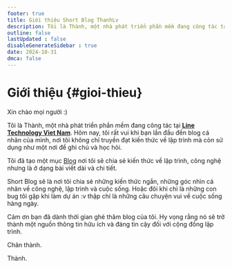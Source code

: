 ```yaml
---
footer: true
title: Giới thiệu Short Blog ThanhLv
description: Tôi là Thành, một nhà phát triển phần mềm đang công tác tại Line Technology Viet Nam. Mục đích chính của blog này là tạo ra một không gian chia sẻ kiến thức lập trình. Tôi tin rằng việc chia sẻ thông tin sẽ giúp cộng đồng phát triển và tiến bộ
outline: false
lastUpdated : false
disableGenerateSidebar : true
date: 2024-10-31
dmca: false
---
```


# Giới thiệu {#gioi-thieu}

Xin chào mọi người :)

Tôi là Thành, một nhà phát triển phần mềm đang công tác tại [**Line Technology Viet Nam**](https://vietnamdevcenter.linecorp.com/en).
Hôm nay, tôi rất vui khi bạn lần đầu đến blog cá nhân của mình, nơi tôi không chỉ truyền đạt kiến thức về lập trình mà còn sử dụng như một nơi để ghi chú và học hỏi.

Tôi đã tạo một mục [Blog](../blog/gioi-thieu) nơi tôi sẽ chia sẻ kiến thức về lập trình, công nghệ nhưng là ở dạng bài viết dài và chi tiết.

Short Blog sẽ là nơi tôi chia sẻ những kiến thức ngắn, những góc nhìn cá nhân về công nghệ, lập trình và cuộc sống. Hoặc đôi khi chỉ là những con bug tôi gặp khi làm dự án :v thập chí là những câu chuyện vui về cuộc sống hàng ngày.

Cảm ơn bạn đã dành thời gian ghé thăm blog của tôi. Hy vọng rằng nó sẽ trở thành một nguồn thông tin hữu ích và đáng tin cậy đối với cộng đồng lập trình.

Chân thành.

Thành.
